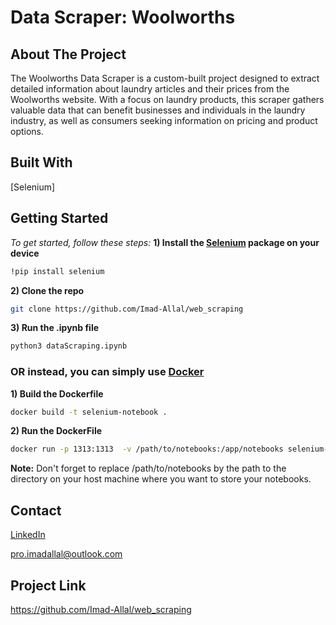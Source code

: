 # Data Scraper: Woolworths

## About The Project
The Woolworths Data Scraper is a custom-built project designed to extract detailed information about laundry articles and their prices from the Woolworths website. With a focus on laundry products, this scraper gathers valuable data that can benefit businesses and individuals in the laundry industry, as well as consumers seeking information on pricing and product options.

## Built With
[Selenium]

## Getting Started
*To get started, follow these steps:*
**1) Install the [Selenium](https://www.selenium.dev/documentation/) package on your device**
```bash
!pip install selenium
```
**2) Clone the repo**
```bash
git clone https://github.com/Imad-Allal/web_scraping
```
**3) Run the .ipynb file**
```bash
python3 dataScraping.ipynb
```

### OR instead, you can simply use [Docker](https://www.docker.com/)
**1) Build the Dockerfile**
```bash
docker build -t selenium-notebook .
```
**2) Run the DockerFile**
```bash
docker run -p 1313:1313	 -v /path/to/notebooks:/app/notebooks selenium-notebook
```
**Note:** Don't forget to replace /path/to/notebooks by the path to the directory on your host machine where you want to store your notebooks. 

## Contact
[LinkedIn](https://www.linkedin.com/in/imad-allal-106653204/)

[pro.imadallal@outlook.com](mailto:pro.imadallal.com)

## Project Link
https://github.com/Imad-Allal/web_scraping



